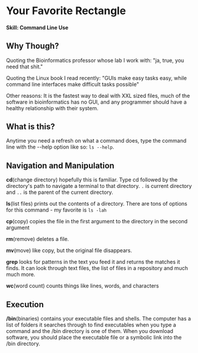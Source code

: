 # Your Favorite Rectangle

#### Skill: Command Line Use

## Why Though? 

Quoting the Bioinformatics professor whose lab I work with: "ja, true, you need that shit."

Quoting the Linux book I read recently: "GUIs make easy tasks easy, while command line interfaces make difficult tasks possible"

Other reasons: It is the fastest way to deal with XXL sized files, much of the software in bioinformatics has no GUI, and any programmer should have a healthy relationship with their system. 

## What is this?

Anytime you need a refresh on what a command does, type the command line with the --help option like so: ```ls --help```. 

## Navigation and Manipulation

**cd**(change directory) hopefully this is familiar. Type cd followed by the directory's path to navigate a terminal to that directory. ```.``` is current directory and ```..``` is the parent of the current directory. 

**ls**(list files) prints out the contents of a directory. There are tons of options for this command - my favorite is ```ls -lah```

**cp**(copy) copies the file in the first argument to the directory in the second argument

**rm**(remove) deletes a file. 

**mv**(move) like copy, but the original file disappears. 

**grep** looks for patterns in the text you feed it and returns the matches it finds. It can look through text files, the list of files in a repository and much much more. 

**wc**(word count) counts things like lines, words, and characters

## Execution

**/bin**(binaries) contains your executable files and shells. The computer has a list of folders it searches through to find executables when you type a command and the /bin directory is one of them. When you download software, you should place the executable file or a symbolic link into the /bin directory. 


